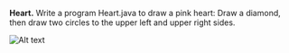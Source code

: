 **Heart.** Write a program Heart.java to draw a pink heart: Draw a diamond, then draw two circles to the upper left and upper right sides.

![Alt text](https://introcs.cs.princeton.edu/java/15inout/images/heart.png)